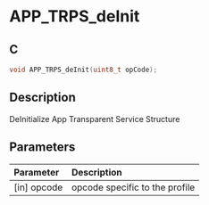 # APP_TRPS_deInit

## C

```c
void APP_TRPS_deInit(uint8_t opCode);
```

## Description

DeInitialize App Transparent Service Structure

## Parameters

|Parameter|Description|
|:---|:---|
|\[in\] opcode|opcode specific to the profile|

